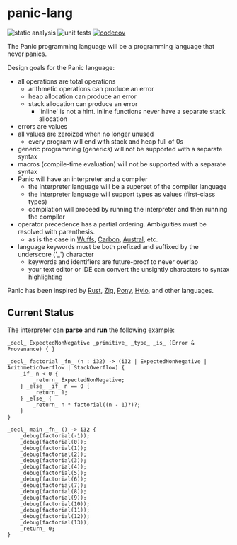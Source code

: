 # panic-lang

![static analysis](https://github.com/mspiegel/panic-lang/actions/workflows/static-analysis.yaml/badge.svg) ![unit tests](https://github.com/mspiegel/panic-lang/actions/workflows/unit-tests.yaml/badge.svg) [![codecov](https://codecov.io/gh/mspiegel/panic-lang/graph/badge.svg?token=7H2EY41PIE)](https://codecov.io/gh/mspiegel/panic-lang)

The Panic programming language will be a programming language that never panics.

Design goals for the Panic language:

- all operations are total operations
  - arithmetic operations can produce an error
  - heap allocation can produce an error
  - stack allocation can produce an error
    - 'inline' is not a hint. inline functions never have a separate stack allocation 
- errors are values
- all values are zeroized when no longer unused
  - every program will end with stack and heap full of 0s
- generic programming (generics) will not be supported with a separate syntax
- macros (compile-time evaluation) will not be supported with a separate syntax
- Panic will have an interpreter and a compiler
  - the interpreter language will be a superset of the compiler language
  - the interpreter language will support types as values (first-class types)
  - compilation will proceed by running the interpreter and then running the compiler
- operator precedence has a partial ordering. Ambiguities must be resolved with parenthesis.
  - as is the case in [Wuffs](https://github.com/google/wuffs), [Carbon](https://github.com/carbon-language/carbon-lang), [Austral](https://austral-lang.org/), etc.
- language keywords must be both prefixed and suffixed by the underscore ('\_') character
  - keywords and identifiers are future-proof to never overlap
  - your text editor or IDE can convert the unsightly characters to syntax highlighting

Panic has been inspired by [Rust](https://www.rust-lang.org/), [Zig](https://ziglang.org/), [Pony](https://www.ponylang.io/), [Hylo](https://www.hylo-lang.org/), and other languages.

## Current Status

The interpreter can **parse** and **run** the following example:

```
_decl_ ExpectedNonNegative _primitive_ _type_ _is_ (Error & Provenance) { }

_decl_ factorial _fn_ (n : i32) -> (i32 | ExpectedNonNegative | ArithmeticOverflow | StackOverflow) {
    _if_ n < 0 {
        _return_ ExpectedNonNegative;
    } _else_ _if_ n == 0 {
        _return_ 1;
    } _else_ {
        _return_ n * factorial((n - 1)?)?;
    }
}

_decl_ main _fn_ () -> i32 {
    _debug(factorial(-1));
    _debug(factorial(0));
    _debug(factorial(1));
    _debug(factorial(2));
    _debug(factorial(3));
    _debug(factorial(4));
    _debug(factorial(5));
    _debug(factorial(6));
    _debug(factorial(7));
    _debug(factorial(8));
    _debug(factorial(9));
    _debug(factorial(10));
    _debug(factorial(11));
    _debug(factorial(12));
    _debug(factorial(13));
    _return_ 0;
}
```
